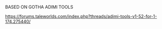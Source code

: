 BASED ON GOTHA ADIMI TOOLS


https://forums.taleworlds.com/index.php?threads/adimi-tools-v1-52-for-1-174.275440/